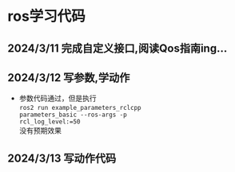 # ros学习代码
## 2024/3/11 完成自定义接口,阅读Qos指南ing...
## 2024/3/12 写参数,学动作
- 参数代码通过，但是执行<br><code>ros2 run example_parameters_rclcpp parameters_basic --ros-args -p rcl_log_level:=50</code><br>没有预期效果
## 2024/3/13 写动作代码